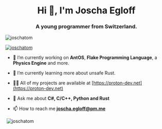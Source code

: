 <h1 align="center">Hi 👋, I'm Joscha Egloff</h1>
<h3 align="center">A young programmer from Switzerland.</h3>

<p align="left"> <img src="https://komarev.com/ghpvc/?username=joschatom&label=Profile%20views&color=0e75b6&style=flat" alt="joschatom" /> </p>

<p align="left"> <a href="https://github.com/ryo-ma/github-profile-trophy"><img src="https://github-profile-trophy.vercel.app/?username=joschatom" alt="joschatom" /></a> </p>

- 🔭 I’m currently working on **AntOS**, **Flake Programming Language**, a **Physics Engine** and more.

- 🌱 I’m currently learning more about unsafe Rust.

- 👨‍💻 All of my projects are available at [https://proton-dev.net](https://proton-dev.net)

- 💬 Ask me about **C#, C/C++, Python and Rust**

- 📫 How to reach me **joscha.egloff@pm.me**


<p>&nbsp;<img align="center" src="https://github-readme-stats.vercel.app/api?username=joschatom&show_icons=true&locale=en" alt="joschatom" /></p>
